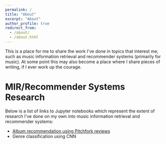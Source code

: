 ```yaml
---
permalink: /
title: "About"
excerpt: "About"
author_profile: true
redirect_from: 
  - /about/
  - /about.html
---
```


This is a place for me to share the work I've done in topics that interest me, such as music information retrieval and recommender systems (primarily for music). At some point this may also become a place where I share pieces of writing, if I ever work up the courage.

MIR/Recommender Systems Research
======
Below is a list of links to Jupyter notebooks which represent the extent of research I've done on my own into music information retrieval and recommender systems:
- [Album recommendation using Pitchfork reviews](https://teejas.github.io/files/notebooks/pitchfork_review_rec.html)
- Genre classification using CNN
